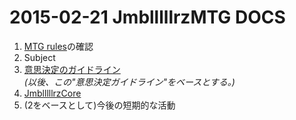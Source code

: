 # 2015-02-21 JmblllllrzMTG DOCS

1. [MTG rules](https://github.com/Jmblllllr/core/blob/master/mtg-rules.md)の確認
2. Subject
 1. [意思決定のガイドライン](https://github.com/Jmblllllr/core/blob/master/decision-making-guidelines.md)
<br>*(以後、この"意思決定ガイドライン"をベースとする。)*
 2. [JmblllllrzCore](https://github.com/Jmblllllr/core)
 3. (2をベースとして)今後の短期的な活動

